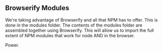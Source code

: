 ## Browserify Modules

We're taking advantage of Browserify and all that NPM
has to offer. This is done in the modules folder. The
contents of the modules folder are assembled together
using Browserify. This will allow us to import the full
extent of NPM modules that work for node AND in the
browser.

Power.